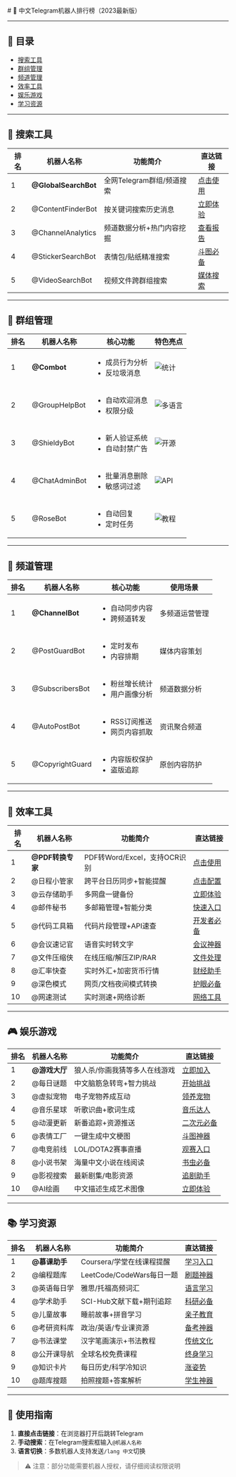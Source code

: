 <!-- Language: zh-CN -->
<meta name="description" content="2025年最全Telegram机器人分类榜单 - 中文版">
# 🚀 中文Telegram机器人排行榜（2023最新版）

---

## 📑 目录
- [搜索工具](#搜索工具)
- [群组管理](#群组管理)
- [频道管理](#频道管理)
- [效率工具](#效率工具)
- [娱乐游戏](#娱乐游戏)
- [学习资源](#学习资源)

---

## 🔎 搜索工具
| 排名 | 机器人名称      | 功能简介                     | 直达链接                     |
|------|-----------------|------------------------------|------------------------------|
| 1    | **@GlobalSearchBot** | 全网Telegram群组/频道搜索 | [点击使用](https://t.me/GlobalSearchBot) |
| 2    | @ContentFinderBot   | 按关键词搜索历史消息        | [立即体验](https://t.me/ContentFinderBot) |
| 3    | @ChannelAnalytics   | 频道数据分析+热门内容挖掘   | [查看报告](https://t.me/ChannelAnalyticsBot) |
| 4    | @StickerSearchBot   | 表情包/贴纸精准搜索         | [斗图必备](https://t.me/StickerSearchBot) |
| 5    | @VideoSearchBot     | 视频文件跨群组搜索          | [媒体搜索](https://t.me/VideoSearchBot) |

---

## 👥 群组管理
| 排名 | 机器人名称      | 核心功能                     | 特色亮点                     |
|------|-----------------|------------------------------|------------------------------|
| 1    | **@Combot**     | <ul><li>成员行为分析</li><li>反垃圾消息</li></ul> | ![统计](https://img.shields.io/badge/-实时统计-blue) |
| 2    | @GroupHelpBot   | <ul><li>自动欢迎消息</li><li>权限分级</li></ul> | ![多语言](https://img.shields.io/badge/-支持中文-green) |
| 3    | @ShieldyBot     | <ul><li>新人验证系统</li><li>自动封禁广告</li></ul> | ![开源](https://img.shields.io/badge/-开源项目-orange) |
| 4    | @ChatAdminBot   | <ul><li>批量消息删除</li><li>敏感词过滤</li></ul> | ![API](https://img.shields.io/badge/-深度定制-yellow) |
| 5    | @RoseBot        | <ul><li>自动回复</li><li>定时任务</li></ul> | ![教程](https://img.shields.io/badge/-中文文档-9cf) |

---

## 📢 频道管理
| 排名 | 机器人名称      | 核心功能                     | 使用场景                     |
|------|-----------------|------------------------------|------------------------------|
| 1    | **@ChannelBot** | <ul><li>自动同步内容</li><li>跨频道转发</li></ul> | 多频道运营管理               |
| 2    | @PostGuardBot   | <ul><li>定时发布</li><li>内容排期</li></ul> | 媒体内容策划                 |
| 3    | @SubscribersBot | <ul><li>粉丝增长统计</li><li>用户画像分析</li></ul> | 频道数据分析                 |
| 4    | @AutoPostBot    | <ul><li>RSS订阅推送</li><li>网页内容抓取</li></ul> | 资讯聚合频道                 |
| 5    | @CopyrightGuard | <ul><li>内容版权保护</li><li>盗版追踪</li></ul> | 原创内容防护                 |

---

## 💼 效率工具
| 排名 | 机器人名称      | 功能简介                     | 直达链接                     |
|------|-----------------|------------------------------|------------------------------|
| 1    | **@PDF转换专家** | PDF转Word/Excel，支持OCR识别 | [点击使用](https://t.me/PDFMasterCN) |
| 2    | @日程小管家      | 跨平台日历同步+智能提醒       | [点击配置](https://t.me/CalendarCN) |
| 3    | @云存储助手      | 多网盘一键备份                | [立即体验](https://t.me/CloudHelperCN) |
| 4    | @邮件秘书        | 多邮箱管理+智能分类           | [快速入口](https://t.me/EmailBotCN) |
| 5    | @代码工具箱      | 代码片段管理+API速查          | [开发者必备](https://t.me/DevToolsCN) |
| 6    | @会议速记官      | 语音实时转文字                | [会议神器](https://t.me/MeetingBotCN) |
| 7    | @文件压缩侠      | 在线压缩/解压ZIP/RAR         | [文件处理](https://t.me/CompressBotCN) |
| 8    | @汇率快查        | 实时外汇+加密货币行情         | [财经助手](https://t.me/CurrencyCN) |
| 9    | @深色模式        | 网页/文档夜间模式转换         | [护眼必备](https://t.me/DarkModeCN) |
| 10   | @网速测试        | 实时测速+网络诊断             | [网络工具](https://t.me/SpeedTestCN) |

---

## 🎮 娱乐游戏
| 排名 | 机器人名称      | 功能简介                     | 直达链接                     |
|------|-----------------|------------------------------|------------------------------|
| 1    | **@游戏大厅**    | 狼人杀/你画我猜等多人在线游戏 | [立即加入](https://t.me/GameHouseCN) |
| 2    | @每日谜题        | 中文脑筋急转弯+智力挑战       | [开始挑战](https://t.me/RiddleCN) |
| 3    | @虚拟宠物        | 电子宠物养成互动              | [领养宠物](https://t.me/VirtualPetCN) |
| 4    | @音乐星球        | 听歌识曲+歌词生成             | [音乐达人](https://t.me/MusicBotCN) |
| 5    | @动漫更新        | 新番追踪+资源推送             | [二次元必备](https://t.me/AnimeCN) |
| 6    | @表情工厂        | 一键生成中文梗图              | [斗图神器](https://t.me/MemeCN) |
| 7    | @电竞前线        | LOL/DOTA2赛事直播             | [观赛入口](https://t.me/EsportsCN) |
| 8    | @小说书架        | 海量中文小说在线阅读          | [书虫必备](https://t.me/NovelCN) |
| 9    | @影视搜索        | 最新剧集/电影资源             | [追剧助手](https://t.me/MovieCN) |
| 10   | @AI绘画          | 中文描述生成艺术图像          | [立即体验](https://t.me/AI_ArtistCN) |

---

## 📚 学习资源
| 排名 | 机器人名称      | 功能简介                     | 直达链接                     |
|------|-----------------|------------------------------|------------------------------|
| 1    | **@慕课助手**    | Coursera/学堂在线课程提醒     | [学习入口](https://t.me/MOOC_CN) |
| 2    | @编程题库        | LeetCode/CodeWars每日一题      | [刷题神器](https://t.me/CodingCN) |
| 3    | @英语每日学      | 雅思/托福高频词汇             | [语言学习](https://t.me/EnglishCN) |
| 4    | @学术助手        | SCI-Hub文献下载+期刊追踪      | [科研必备](https://t.me/PaperCN) |
| 5    | @儿童故事        | 睡前故事+拼音学习             | [亲子教育](https://t.me/KidsCN) |
| 6    | @考研资料库      | 政治/英语/专业课资源          | [备考神器](https://t.me/KaoyanCN) |
| 7    | @书法课堂        | 汉字笔画演示+书法教程         | [传统文化](https://t.me/CalligraphyCN) |
| 8    | @公开课导航      | 全球名校免费课程              | [终身学习](https://t.me/OpenCourseCN) |
| 9    | @知识卡片        | 每日历史/科学冷知识           | [涨姿势](https://t.me/KnowledgeCN) |
| 10   | @题库搜题        | 拍照搜题+答案解析             | [学生神器](https://t.me/HomeworkCN) |

---

## 🔗 使用指南
1. **直接点击链接**：在浏览器打开后跳转Telegram
2. **手动搜索**：在Telegram搜索框输入`@机器人名称`
3. **语言切换**：多数机器人支持发送`/lang 中文`切换

> ⚠️ 注意：部分功能需要机器人授权，请仔细阅读权限说明
